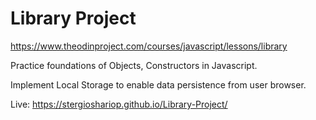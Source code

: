 <h1><b>Library Project</b></h1>

https://www.theodinproject.com/courses/javascript/lessons/library

Practice foundations of Objects, Constructors in Javascript.

Implement Local Storage to enable data persistence from user browser.

Live:
https://stergioshariop.github.io/Library-Project/




